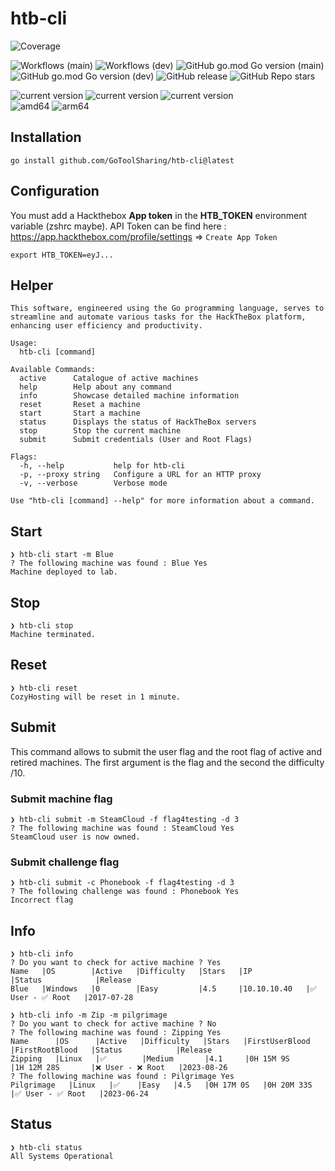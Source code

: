# htb-cli
![Coverage](https://img.shields.io/badge/Coverage-51.0%25-yellow)

![Workflows (main)](https://github.com/GoToolSharing/htb-cli/actions/workflows/go.yml/badge.svg?branch=main)
![Workflows (dev)](https://github.com/GoToolSharing/htb-cli/actions/workflows/go.yml/badge.svg?branch=dev)
![GitHub go.mod Go version (main)](https://img.shields.io/github/go-mod/go-version/GoToolSharing/htb-cli/main)
![GitHub go.mod Go version (dev)](https://img.shields.io/github/go-mod/go-version/GoToolSharing/htb-cli/dev)
![GitHub release](https://img.shields.io/github/v/release/GoToolSharing/htb-cli)
![GitHub Repo stars](https://img.shields.io/github/stars/GoToolSharing/htb-cli)

<div>
  <img alt="current version" src="https://img.shields.io/badge/linux-supported-success">
  <img alt="current version" src="https://img.shields.io/badge/windows-supported-success">
  <img alt="current version" src="https://img.shields.io/badge/mac-supported-success">
  <br>
  <img alt="amd64" src="https://img.shields.io/badge/amd64%20(x86__64)-supported-success">
  <img alt="arm64" src="https://img.shields.io/badge/arm64%20(aarch64)-supported-success">
</div>

## Installation

`go install github.com/GoToolSharing/htb-cli@latest`

## Configuration

You must add a Hackthebox **App token** in the **HTB_TOKEN** environment variable (zshrc maybe).
API Token can be find here : https://app.hackthebox.com/profile/settings => `Create App Token`

```
export HTB_TOKEN=eyJ...
```

## Helper

```
This software, engineered using the Go programming language, serves to streamline and automate various tasks for the HackTheBox platform, enhancing user efficiency and productivity.

Usage:
  htb-cli [command]

Available Commands:
  active      Catalogue of active machines
  help        Help about any command
  info        Showcase detailed machine information
  reset       Reset a machine
  start       Start a machine
  status      Displays the status of HackTheBox servers
  stop        Stop the current machine
  submit      Submit credentials (User and Root Flags)

Flags:
  -h, --help           help for htb-cli
  -p, --proxy string   Configure a URL for an HTTP proxy
  -v, --verbose        Verbose mode

Use "htb-cli [command] --help" for more information about a command.
```

## Start

```
❯ htb-cli start -m Blue
? The following machine was found : Blue Yes
Machine deployed to lab.
```

## Stop

```
❯ htb-cli stop
Machine terminated.
```

## Reset

```
❯ htb-cli reset
CozyHosting will be reset in 1 minute.
```

## Submit

This command allows to submit the user flag and the root flag of active and retired machines. The first argument is the flag and the second the difficulty /10.

### Submit machine flag
```
❯ htb-cli submit -m SteamCloud -f flag4testing -d 3
? The following machine was found : SteamCloud Yes
SteamCloud user is now owned.
```

### Submit challenge flag
```
❯ htb-cli submit -c Phonebook -f flag4testing -d 3
? The following challenge was found : Phonebook Yes
Incorrect flag
```

## Info

```
❯ htb-cli info
? Do you want to check for active machine ? Yes
Name   |OS        |Active   |Difficulty   |Stars   |IP            |Status            |Release
Blue   |Windows   |0        |Easy         |4.5     |10.10.10.40   |✅ User - ✅ Root   |2017-07-28
```

```
❯ htb-cli info -m Zip -m pilgrimage
? Do you want to check for active machine ? No
? The following machine was found : Zipping Yes
Name      |OS      |Active   |Difficulty   |Stars   |FirstUserBlood   |FirstRootBlood   |Status            |Release
Zipping   |Linux   |✅        |Medium       |4.1     |0H 15M 9S        |1H 12M 28S       |❌ User - ❌ Root   |2023-08-26
? The following machine was found : Pilgrimage Yes
Pilgrimage   |Linux   |✅    |Easy   |4.5   |0H 17M 0S   |0H 20M 33S   |✅ User - ✅ Root   |2023-06-24
```

## Status

```
❯ htb-cli status
All Systems Operational
```
